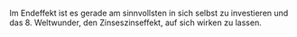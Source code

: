 Im Endeffekt ist es gerade am sinnvollsten in sich selbst zu investieren und das 8. Weltwunder, den Zinseszinseffekt, auf sich wirken zu lassen. 